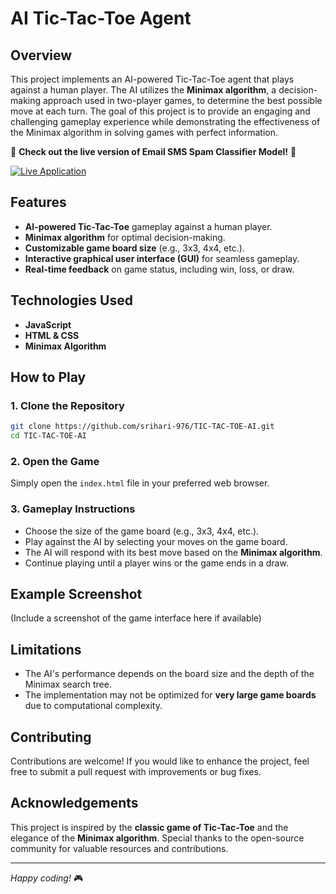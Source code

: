 # AI Tic-Tac-Toe Agent

## Overview
This project implements an AI-powered Tic-Tac-Toe agent that plays against a human player. The AI utilizes the **Minimax algorithm**, a decision-making approach used in two-player games, to determine the best possible move at each turn. The goal of this project is to provide an engaging and challenging gameplay experience while demonstrating the effectiveness of the Minimax algorithm in solving games with perfect information.

🚀 **Check out the live version of Email SMS Spam Classifier Model!** 🚀

[![Live Application](https://img.shields.io/badge/Live%20Application-Click%20Here-brightgreen)](https://tic-tac-toe-ai-eight-eta.vercel.app/)


## Features
- **AI-powered Tic-Tac-Toe** gameplay against a human player.
- **Minimax algorithm** for optimal decision-making.
- **Customizable game board size** (e.g., 3x3, 4x4, etc.).
- **Interactive graphical user interface (GUI)** for seamless gameplay.
- **Real-time feedback** on game status, including win, loss, or draw.

## Technologies Used
- **JavaScript**
- **HTML & CSS**
- **Minimax Algorithm**

## How to Play
### 1. Clone the Repository
```sh
git clone https://github.com/srihari-976/TIC-TAC-TOE-AI.git
cd TIC-TAC-TOE-AI
```
### 2. Open the Game
Simply open the `index.html` file in your preferred web browser.

### 3. Gameplay Instructions
- Choose the size of the game board (e.g., 3x3, 4x4, etc.).
- Play against the AI by selecting your moves on the game board.
- The AI will respond with its best move based on the **Minimax algorithm**.
- Continue playing until a player wins or the game ends in a draw.

## Example Screenshot
(Include a screenshot of the game interface here if available)

## Limitations
- The AI's performance depends on the board size and the depth of the Minimax search tree.
- The implementation may not be optimized for **very large game boards** due to computational complexity.

## Contributing
Contributions are welcome! If you would like to enhance the project, feel free to submit a pull request with improvements or bug fixes.

## Acknowledgements
This project is inspired by the **classic game of Tic-Tac-Toe** and the elegance of the **Minimax algorithm**. Special thanks to the open-source community for valuable resources and contributions.

---
*Happy coding!* 🎮

